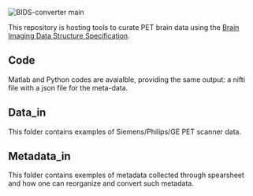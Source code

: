 ![BIDS-converter main](https://github.com/openneuropet/BIDS-converter/actions/workflows/setup_and_cli_test_posix.yaml/badge.svg)

This repository is hosting tools to curate PET brain data using the [Brain Imaging Data Structure Specification](https://bids-specification.readthedocs.io/en/stable/04-modality-specific-files/09-positron-emission-tomography.html). 

## Code

Matlab and Python codes are avaialble, providing the same output: a nifti file with a json file for the meta-data.

## Data_in

This folder contains examples of Siemens/Philips/GE PET scanner data.

## Metadata_in

This folder contains exemples of metadata collected through spearsheet and how one can reorganize and convert such metadata.
